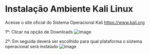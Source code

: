 # Instalação Ambiente Kali Linux

Acesse o site oficial do Sistema Operacional Kali https://www.kali.org

1º: Clicar na opção de Downloads
![image](https://user-images.githubusercontent.com/105310922/206778412-0b880161-d048-4d92-9931-37899cbda148.png)


2º: Em seguida deverá ser escolhido para qual plataforma o sistema operacional será instalado
![image](https://user-images.githubusercontent.com/105310922/206778832-e6115d48-9d7e-47cc-ae13-37c24ad11180.png)


